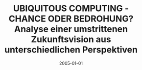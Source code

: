 ---
abstract: ''
authors:
- Manuela Hofmarcher
date: '2005-01-01'
featured: false
links:
- name: Publik
  url: https://publik.tuwien.ac.at/showentry.php?ID=139664&lang=1
publication_types:
- '7'
publishDate: '2005-01-01'
title: UBIQUITOUS COMPUTING - CHANCE ODER BEDROHUNG? Analyse einer umstrittenen Zukunftsvision
  aus unterschiedlichen Perspektiven
url_pdf: ''
---